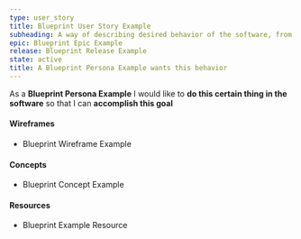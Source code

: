 ```yaml
---
type: user_story
title: Blueprint User Story Example
subheading: A way of describing desired behavior of the software, from the perspective of a persona who has a goal 
epic: Blueprint Epic Example 
release: Blueprint Release Example
state: active
title: A Blueprint Persona Example wants this behavior
---
```


As a **Blueprint Persona Example** I would like to **do this certain thing in the software** so that I can **accomplish this goal**

#### Wireframes

- Blueprint Wireframe Example

#### Concepts

- Blueprint Concept Example

#### Resources

- Blueprint Example Resource

